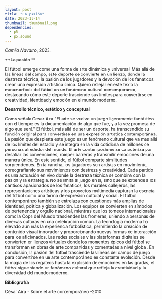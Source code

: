 ```yaml
---
layout: post
title: "La pasión"
date: 2023-11-14
thumbnail: thumbnail.png
dependencies:
  - p5
  - p5.sound
---
```


<div id="div-sketch">
  <script type="text/javascript" src="sketch.js"></script>
</div>

_Camila Navarro_, 2023.

**La pasión **

El fútbol emerge como una forma de arte dinámica y universal. Más allá de las líneas del campo, este deporte se convierte en un lienzo, donde la destreza técnica, la pasión de los jugadores y la devoción de los fanaticos crean  una expresión artística única.  Quiero reflejar en este texto la metamorfosis del fútbol en un fenómeno cultural contemporáneo, destacando cómo este deporte trasciende sus límites para convertirse en creatividad, identidad y emoción en el mundo moderno.

**Desarrollo técnico, estético y conceptual**

Como señala Cesar Aira "El arte se vuelve un juego ligeramente fantástico con el tiempo: es la documentación de algo que fue, y a la vez promesa de algo que será."
El fútbol, más allá de ser un deporte, ha transcendido su función original para convertirse en una expresión artística contemporánea. La pasión que despierta este juego es un fenómeno cultural que va más allá de los límites del estadio y se integra en la vida cotidiana de millones de personas alrededor del mundo. El arte contemporáneo se caracteriza por desafiar las convenciones, romper barreras y transmitir emociones de una manera única. En este sentido, el fútbol comparte similitudes sorprendentes. En la cancha, los jugadores son artistas en movimiento, coreografiando sus movimientos con destreza y creatividad. Cada partido es una actuación en vivo donde la destreza técnica se combina con la pasión y la estrategia. No se limita al juego en sí, sino que se extiende a los cánticos apasionados de los fanaticos, los murales callejeros, las representaciones artísticas y los proyectos multimedia capturan la esencia del fútbol como una forma de expresión cultural y social.
El fútbol contemporáneo también se entrelaza con cuestiones más amplias de identidad, política y globalización. Los equipos se convierten en símbolos de pertenencia y orgullo nacional, mientras que los torneos internacionales como la Copa del Mundo trascienden las fronteras, uniendo a personas de diversas culturas en una celebración común.
La tecnología moderna ha elevado aún más la experiencia futbolística, permitiendo la creación de contenido visual innovador y proporcionando nuevas formas de interacción para los aficionados. Las redes sociales y las plataformas digitales se convierten en lienzos virtuales donde los momentos épicos del fútbol se transforman en obras de arte compartidas y comentadas a nivel global. En conclusión, la pasión del fútbol trasciende las líneas del campo de juego para convertirse en un arte contemporáneo en constante evolución. Desde la magia de los regateos hasta la explosión de emociones en las gradas, el fútbol sigue siendo un fenómeno cultural que refleja la creatividad y la diversidad del mundo moderno. 


**Bibliografía**

César Aira - Sobre el arte contemporáneo -2010
